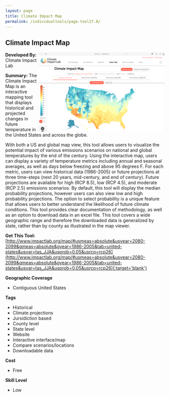 ```yaml
---
layout: page
title: Climate Impact Map
permalink: /individualtools/page-tool27.0/
---
```

## Climate Impact Map

<img src="/images/scaled_250_400/TOOLID_27.0_ScreenCapture-1.png" style="max-height:250px;max-width:400;" align="right"/>

**Developed By:** Climate Impact Lab

**Summary:** The Climate Impact Map is an interactive mapping tool that displays historical and projected changes in future temperature in the United States and across the globe. 

With both a US and global map view, this tool allows users to visualize the potential impact of various emissions scenarios on national and global temperatures by the end of the century. Using the interactive map, users can display a variety of temperature metrics including annual and seasonal averages, as well as days below freezing and above 95 degrees F. For each metric, users can view historical data (1986-2005) or future projections at three time-steps (next 20 years, mid-century, and end of century). Future projections are available for high (RCP 8.5), low (RCP 4.5), and moderate (RCP 2.5) emissions scenarios. By default, this tool will display the median probability projections, however users can also view low and high probability projections. The option to select probability is a unique feature that allows users to better understand the likelihood of future climate conditions. This tool provides clear documentation of methodology, as well as an option to download data in an excel file. This tool covers a wide geographic range and therefore the downloaded data is generalized by state, rather than by county as illustrated in the map viewer.

**Get This Tool:** [http://www.impactlab.org/map/#usmeas=absolute&usyear=2080-2099&gmeas=absolute&gyear=1986-2005&tab=united-states&usvar=tas_JJA&usprob=0.05&usrcp=rcp26](http://www.impactlab.org/map/#usmeas=absolute&usyear=2080-2099&gmeas=absolute&gyear=1986-2005&tab=united-states&usvar=tas_JJA&usprob=0.05&usrcp=rcp26){:target='blank'}

**Geographic Coverage**

* Contiguous United States

**Tags**

*  Historical
*  Climate projections
*  Jursidiction based
*  County level
*  State level
*  Website
*  Interactive interface/map
*  Compare scenarios/locations
*  Downloadable data

**Cost**

* Free

**Skill Level**

* Low
